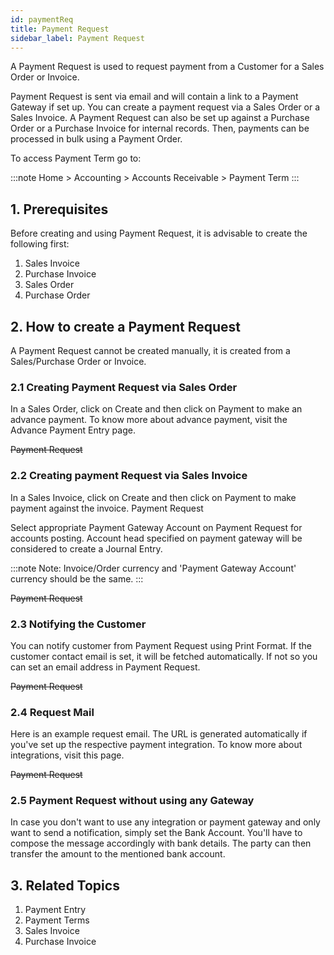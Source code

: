 ```yaml
---
id: paymentReq
title: Payment Request
sidebar_label: Payment Request
---
```


A Payment Request is used to request payment from a Customer for a Sales Order or Invoice.

Payment Request is sent via email and will contain a link to a Payment Gateway if set up. You can create a payment request via a Sales Order or a Sales Invoice. A Payment Request can also be set up against a Purchase Order or a Purchase Invoice for internal records. Then, payments can be processed in bulk using a Payment Order.

To access Payment Term go to:

:::note
Home > Accounting > Accounts Receivable > Payment Term
:::

## 1. Prerequisites

Before creating and using Payment Request, it is advisable to create the following first:

1. Sales Invoice
1. Purchase Invoice
1. Sales Order
1. Purchase Order

## 2. How to create a Payment Request

A Payment Request cannot be created manually, it is created from a Sales/Purchase Order or Invoice.

### 2.1 Creating Payment Request via Sales Order

In a Sales Order, click on Create and then click on Payment to make an advance payment. To know more about advance payment, visit the Advance Payment Entry page.

~~Payment Request~~

### 2.2 Creating payment Request via Sales Invoice

In a Sales Invoice, click on Create and then click on Payment to make payment against the invoice. Payment Request

Select appropriate Payment Gateway Account on Payment Request for accounts posting. Account head specified on payment gateway will be considered to create a Journal Entry.

:::note
Note: Invoice/Order currency and 'Payment Gateway Account' currency should be the same.
:::

~~Payment Request~~

### 2.3 Notifying the Customer

You can notify customer from Payment Request using Print Format. If the customer contact email is set, it will be fetched automatically. If not so you can set an email address in Payment Request.

~~Payment Request~~

### 2.4 Request Mail

Here is an example request email. The URL is generated automatically if you've set up the respective payment integration. To know more about integrations, visit this page.

~~Payment Request~~

### 2.5 Payment Request without using any Gateway

In case you don't want to use any integration or payment gateway and only want to send a notification, simply set the Bank Account. You'll have to compose the message accordingly with bank details. The party can then transfer the amount to the mentioned bank account.

## 3. Related Topics

1. Payment Entry
1. Payment Terms
1. Sales Invoice
1. Purchase Invoice
